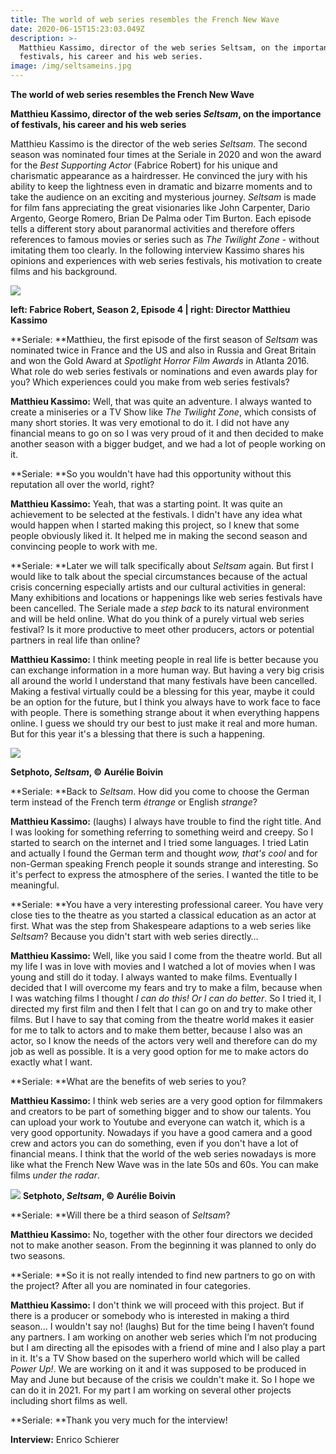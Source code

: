 ```yaml
---
title: The world of web series resembles the French New Wave
date: 2020-06-15T15:23:03.049Z
description: >-
  Matthieu Kassimo, director of the web series Seltsam, on the importance of
  festivals, his career and his web series.
image: /img/seltsameins.jpg
---
```

**The world of web series resembles the French New Wave**

**Matthieu Kassimo, director of the web series _Seltsam_, on the importance of festivals, his career and his web series**

Matthieu Kassimo is the director of the web series _Seltsam_. The second season was nominated four times at the Seriale in 2020 and won the award for the _Best Supporting Actor_ (Fabrice Robert) for his unique and charismatic appearance as a hairdresser. He convinced the jury with his ability to keep the lightness even in dramatic and bizarre moments and to take the audience on an exciting and mysterious journey. _Seltsam_ is made for film fans appreciating the great visionaries like John Carpenter, Dario Argento, George Romero, Brian De Palma oder Tim Burton. Each episode tells a different story about paranormal activities and therefore offers references to famous movies or series such as _The Twilight Zone_ - without imitating them too clearly. In the following interview Kassimo shares his opinions and experiences with web series festivals, his motivation to create films and his background.

![](/img/seltsamzwei.jpg)

**left: Fabrice Robert, Season 2, Episode 4 | right: Director Matthieu Kassimo**

**Seriale: **Matthieu, the first episode of the first season of _Seltsam_ was nominated twice in France and the US and also in Russia and Great Britain and won the Gold Award at _Spotlight Horror Film Awards_ in Atlanta 2016. What role do web series festivals or nominations and even awards play for you? Which experiences could you make from web series festivals?

**Matthieu Kassimo:** Well, that was quite an adventure. I always wanted to create a miniseries or a TV Show like _The Twilight Zone_, which consists of many short stories. It was very emotional to do it. I did not have any financial means to go on so I was very proud of it and then decided to make another season with a bigger budget, and we had a lot of people working on it.

**Seriale: **So you wouldn't have had this opportunity without this reputation all over the world, right?

**Matthieu Kassimo:** Yeah, that was a starting point. It was quite an achievement to be selected at the festivals. I didn't have any idea what would happen when I started making this project, so I knew that some people obviously liked it. It helped me in making the second season and convincing people to work with me.

**Seriale: **Later we will talk specifically about _Seltsam_ again. But first I would like to talk about the special circumstances because of the actual crisis concerning especially artists and our cultural activities in general: Many exhibitions and locations or happenings like web series festivals have been cancelled. The Seriale made a _step back_ to its natural environment and will be held online. What do you think of a purely virtual web series festival? Is it more productive to meet other producers, actors or potential partners in real life than online?

**Matthieu Kassimo:** I think meeting people in real life is better because you can exchange information in a more human way. But having a very big crisis all around the world I understand that many festivals have been cancelled. Making a festival virtually could be a blessing for this year, maybe it could be an option for the future, but I think you always have to work face to face with people. There is something strange about it when everything happens online. I guess we should try our best to just make it real and more human. But for this year it's a blessing that there is such a happening.

![](/img/seltsamdrei.jpg)

**Setphoto, _Seltsam_, © Aurélie Boivin**

**Seriale: **Back to _Seltsam_. How did you come to choose the German term instead of the French term _étrange_ or English _strange_?  

**Matthieu Kassimo:** (laughs) I always have trouble to find the right title. And I was looking for something referring to something weird and creepy. So I started to search on the internet and I tried some languages. I tried Latin and actually I found the German term and thought _wow, that's cool_ and for non-German speaking French people it sounds strange and interesting. So it's perfect to express the atmosphere of the series. I wanted the title to be meaningful. 

**Seriale: **You have a very interesting professional career. You have very close ties to the theatre as you started a classical education as an actor at first. What was the step from Shakespeare adaptions to a web series like _Seltsam_? Because you didn't start with web series directly…

**Matthieu Kassimo:** Well, like you said I come from the theatre world. But all my life I was in love with movies and I watched a lot of movies when I was young and still do it today. I always wanted to make films. Eventually I decided that I will overcome my fears and try to make a film, because when I was watching films I thought _I can do this! Or I can do better_. So I tried it, I directed my first film and then I felt that I can go on and try to make other films. But I have to say that coming from the theatre world makes it easier for me to talk to actors and to make them better, because I also was an actor, so I know the needs of the actors very well and therefore can do my job as well as possible. It is a very good option for me to make actors do exactly what I want. 

**Seriale: **What are the benefits of web series to you?

**Matthieu Kassimo:** I think web series are a very good option for filmmakers and creators to be part of something bigger and to show our talents. You can upload your work to Youtube and everyone can watch it, which is a very good opportunity. Nowadays if you have a good camera and a good crew and actors you can do something, even if you don't have a lot of financial means. I think that the world of the web series nowadays is more like what the French New Wave was in the late 50s and 60s. You can make films _under the radar_.

![](/img/seltsamvier.jpg)
**Setphoto, _Seltsam_, © Aurélie Boivin**

**Seriale: **Will there be a third season of _Seltsam_?

**Matthieu Kassimo:** No, together with the other four directors we decided not to make another season. From the beginning it was planned to only do two seasons.

**Seriale: **So it is not really intended to find new partners to go on with the project? After all you are nominated in four categories.

**Matthieu Kassimo:** I don't think we will proceed with this project. But if there is a producer or somebody who is interested in making a third season... I wouldn't say no! (laughs) But for the time being I haven’t found any partners. I am working on another web series which I’m not producing but I am directing all the episodes with a friend of mine and I also play a part in it. It's a TV Show based on the superhero world which will be called _Power Up!_. We are working on it and it was supposed to be produced in May and June but because of the crisis we couldn't make it. So I hope we can do it in 2021. For my part I am working on several other projects including short films as well.

**Seriale: **Thank you very much for the interview! 

**Interview:** Enrico Schierer
